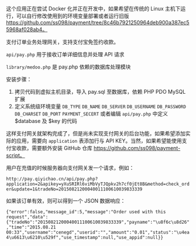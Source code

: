 这个应用正在尝试 Docker 化并正在开发中，如果希望在传统的 Linux 主机下运行，可以自行修改使用到的环境变量部署或者运行旧版 https://github.com/ss098/payment/tree/8c46b7921250964deb900a387ec55968af028ab4。

支付订单业务处理网关，支持支付宝免签约收款。

`api/pay.php` 用于接收订单详细信息并处理 API 请求

`library/medoo.php` 是 pay.php 依赖的数据库处理模块

安装步骤：

 1. 拷贝代码到虚拟主机目录，导入 pay.sql 至数据库，依赖 PHP PDO MySQL 扩展
 2. 定义系统级环境变量 `DB_TYPE` `DB_NAME` `DB_SERVER` `DB_USERNAME` `DB_PASSWORD` `DB_CHARSET` `DB_PORT` `PAYMENT_SECERT` 或者编辑 `api/pay.php` 中定义 $database 及 $key 的代码

这样支付网关就架构完成了，但是尚未实现支付网关的后台功能，如果希望添加实际的应用，需要向 `application` 表添加行与 API KEY。当然，如果希望能使用支付宝收款，需要额外安装 GitHub 仓库 https://github.com/ss098/payment-script。

用户在充值的时候服务器向支付网关发一个请求，例如：

`http://pay.qiyichao.cn/api/pay.php?application=2&apikey=yXuSRIRl6viMbVyTJQpkv2h7cf0jEt8B&method=check_order&update=1&tradeNo=20150821200040011100610039833339`

如果该订单有效，则可以得到一个 JSON 数据响应：

`{"error":false,"message_id":5,"message":"Order used with this request","data":{"tradeNo":"20150821200040011100610039833339","payname":"\u8f6c\u8d26","time":"2015.08.21 00:33","username":"cenegd","userid":"","amount":"0.01","status":"\u4ea4\u6613\u6210\u529f","use_timestamp":null,"use_appid":null}}`
